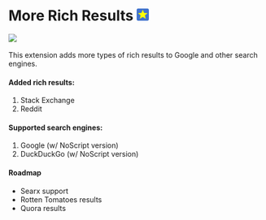 # More Rich Results <img src="/public/icon_106.png" width="24">

<img src="https://i.imgur.com/u8hI0wf.png" width="60%">

This extension adds more types of rich results to Google and other search engines.

#### Added rich results:
 1. Stack Exchange
 2. Reddit

#### Supported search engines:
 1. Google (w/ NoScript version)
 2. DuckDuckGo (w/ NoScript version)

#### Roadmap
 - Searx support
 - Rotten Tomatoes results
 - Quora results

